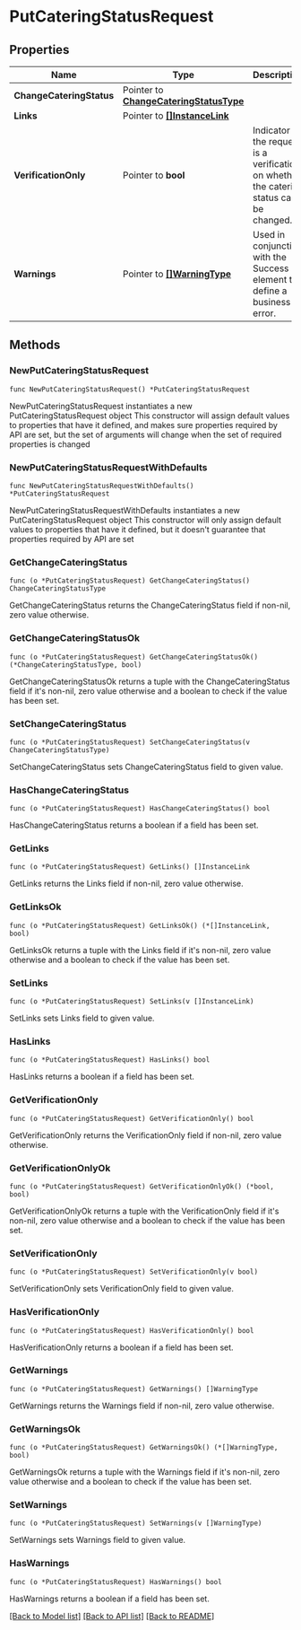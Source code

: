 # PutCateringStatusRequest

## Properties

Name | Type | Description | Notes
------------ | ------------- | ------------- | -------------
**ChangeCateringStatus** | Pointer to [**ChangeCateringStatusType**](ChangeCateringStatusType.md) |  | [optional] 
**Links** | Pointer to [**[]InstanceLink**](InstanceLink.md) |  | [optional] 
**VerificationOnly** | Pointer to **bool** | Indicator if the request is a verification on whether the catering status can be changed. | [optional] 
**Warnings** | Pointer to [**[]WarningType**](WarningType.md) | Used in conjunction with the Success element to define a business error. | [optional] 

## Methods

### NewPutCateringStatusRequest

`func NewPutCateringStatusRequest() *PutCateringStatusRequest`

NewPutCateringStatusRequest instantiates a new PutCateringStatusRequest object
This constructor will assign default values to properties that have it defined,
and makes sure properties required by API are set, but the set of arguments
will change when the set of required properties is changed

### NewPutCateringStatusRequestWithDefaults

`func NewPutCateringStatusRequestWithDefaults() *PutCateringStatusRequest`

NewPutCateringStatusRequestWithDefaults instantiates a new PutCateringStatusRequest object
This constructor will only assign default values to properties that have it defined,
but it doesn't guarantee that properties required by API are set

### GetChangeCateringStatus

`func (o *PutCateringStatusRequest) GetChangeCateringStatus() ChangeCateringStatusType`

GetChangeCateringStatus returns the ChangeCateringStatus field if non-nil, zero value otherwise.

### GetChangeCateringStatusOk

`func (o *PutCateringStatusRequest) GetChangeCateringStatusOk() (*ChangeCateringStatusType, bool)`

GetChangeCateringStatusOk returns a tuple with the ChangeCateringStatus field if it's non-nil, zero value otherwise
and a boolean to check if the value has been set.

### SetChangeCateringStatus

`func (o *PutCateringStatusRequest) SetChangeCateringStatus(v ChangeCateringStatusType)`

SetChangeCateringStatus sets ChangeCateringStatus field to given value.

### HasChangeCateringStatus

`func (o *PutCateringStatusRequest) HasChangeCateringStatus() bool`

HasChangeCateringStatus returns a boolean if a field has been set.

### GetLinks

`func (o *PutCateringStatusRequest) GetLinks() []InstanceLink`

GetLinks returns the Links field if non-nil, zero value otherwise.

### GetLinksOk

`func (o *PutCateringStatusRequest) GetLinksOk() (*[]InstanceLink, bool)`

GetLinksOk returns a tuple with the Links field if it's non-nil, zero value otherwise
and a boolean to check if the value has been set.

### SetLinks

`func (o *PutCateringStatusRequest) SetLinks(v []InstanceLink)`

SetLinks sets Links field to given value.

### HasLinks

`func (o *PutCateringStatusRequest) HasLinks() bool`

HasLinks returns a boolean if a field has been set.

### GetVerificationOnly

`func (o *PutCateringStatusRequest) GetVerificationOnly() bool`

GetVerificationOnly returns the VerificationOnly field if non-nil, zero value otherwise.

### GetVerificationOnlyOk

`func (o *PutCateringStatusRequest) GetVerificationOnlyOk() (*bool, bool)`

GetVerificationOnlyOk returns a tuple with the VerificationOnly field if it's non-nil, zero value otherwise
and a boolean to check if the value has been set.

### SetVerificationOnly

`func (o *PutCateringStatusRequest) SetVerificationOnly(v bool)`

SetVerificationOnly sets VerificationOnly field to given value.

### HasVerificationOnly

`func (o *PutCateringStatusRequest) HasVerificationOnly() bool`

HasVerificationOnly returns a boolean if a field has been set.

### GetWarnings

`func (o *PutCateringStatusRequest) GetWarnings() []WarningType`

GetWarnings returns the Warnings field if non-nil, zero value otherwise.

### GetWarningsOk

`func (o *PutCateringStatusRequest) GetWarningsOk() (*[]WarningType, bool)`

GetWarningsOk returns a tuple with the Warnings field if it's non-nil, zero value otherwise
and a boolean to check if the value has been set.

### SetWarnings

`func (o *PutCateringStatusRequest) SetWarnings(v []WarningType)`

SetWarnings sets Warnings field to given value.

### HasWarnings

`func (o *PutCateringStatusRequest) HasWarnings() bool`

HasWarnings returns a boolean if a field has been set.


[[Back to Model list]](../README.md#documentation-for-models) [[Back to API list]](../README.md#documentation-for-api-endpoints) [[Back to README]](../README.md)


